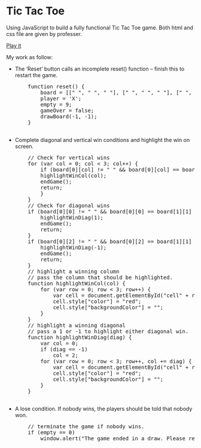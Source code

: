 # Tic Tac Toe
<p>Using JavaScript to build a fully functional Tic Tac Toe game. Both html and css file are given by professer.</p>
<p><a href="http://lianxiao.dev.fast.sheridanc.on.ca/portfolio/TicTacToe/index.html">Play it</a></p>
My work as follow:
<ul>
    <li>The ‘Reset’ button calls an incomplete reset() function – finish this to restart the game.</li>
    <pre>
    function reset() {
        board = [[" ", " ", " "], [" ", " ", " "], [" ", " ", " "]];
        player = 'X';    
        empty = 9;    
        gameOver = false;   
        drawBoard(-1, -1);    
    }
    </pre>
    <li>Complete diagonal and vertical win conditions and highlight the win on screen.</li>
    <pre>
    // Check for vertical wins
    for (var col = 0; col < 3; col++) {
        if (board[0][col] != " " && board[0][col] == board[1][col] && board[0][col] == board[2][col]) {
        highlightWinCol(col);
        endGame();
        return;
        }
    }
    // Check for diagonal wins
    if (board[0][0] != " " && board[0][0] == board[1][1] && board[0][0] == board[2][2]) {
        highlightWinDiag(1);
        endGame();
        return;
    }
    if (board[0][2] != " " && board[0][2] == board[1][1] && board[0][2] == board[2][0]) {
        highlightWinDiag(-1);
        endGame();
        return;
    }
    // highlight a winning column
    // pass the column that should be highlighted.
    function highlightWinCol(col) {
        for (var row = 0; row < 3; row++) {
            var cell = document.getElementById("cell" + row + col);
            cell.style["color"] = "red";
            cell.style["backgroundColor"] = "";
        }
    }
    // highlight a winning diagonal
    // pass a 1 or -1 to highlight either diagonal win.
    function highlightWinDiag(diag) {
        var col = 0;
        if (diag == -1)
            col = 2;
        for (var row = 0; row < 3; row++, col += diag) {
            var cell = document.getElementById("cell" + row + col);
            cell.style["color"] = "red";
            cell.style["backgroundColor"] = "";
        }
    }
    </pre>
    <li>A lose condition.  If nobody wins, the players should be told that nobody won.</li>
    <pre>
    // terminate the game if nobody wins.
    if (empty == 0)
        window.alert("The game ended in a draw. Please restart it!");
    </pre>
</ul>
